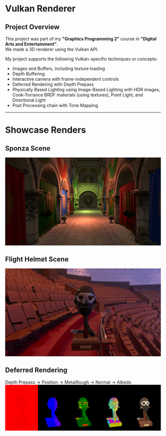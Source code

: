 # Vulkan Renderer

## Project Overview
This project was part of my **"Graphics Programming 2"** course in **"Digital Arts and Entertainment"**.  
We made a 3D renderer using the Vulkan API.  

My project supports the following Vulkan-specific techniques or concepts:

- Images and Buffers, including texture loading  
- Depth Buffering  
- Interactive camera with frame-independent controls  
- Deferred Rendering with Depth Prepass  
- Physically Based Lighting using Image-Based Lighting with HDR images, Cook-Torrance BRDF materials (using textures), Point Light, and Directional Light  
- Post Processing chain with Tone Mapping  

---

# Showcase Renders

## Sponza Scene
![Sponza](ReadMeAssets/Sponza.png)

## Flight Helmet Scene
![Flight Helmet](ReadMeAssets/FlightHelmet.png)

## Deferred Rendering 
Depth Prepass → Position → MetalRough → Normal → Albedo  
![Deferred Rendering](ReadMeAssets/DefferedRendering.PNG)
